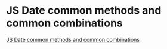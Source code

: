 # JS Date common methods and common combinations
[JS Date common methods and common combinations](https://aiwithcloud.com/2022/09/19/js_date_common_methods_and_common_combinations/)